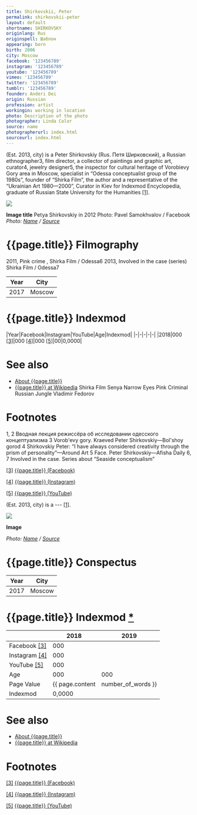```yaml
---
title: Shirkovskii, Peter
permalink: shirkovskii-peter
layout: default
shortname: SHIRKOVSKY
originlang: Rus
originspell: Шаблон
appearing: born
birth: 2006
city: Moscow
facebook: '123456789'
instagram: '123456789'
youtube: '123456789'
vimeo: '123456789'
twitter: '123456789'
tumblr: '123456789'
founder: Anderi Dei
origin: Russian
profession: artist
workingin: working in location
photo: Description of the photo
photographer: Linda Color
source: name
photographerurl: index.html
sourceurl: index.html
---
```


(Est. 2013, city) is a Peter Shirkovskiy (Rus. Петя Ширковский), a Russian ethnographer3, film director, a collector of paintings and graphic art, curator4, jewelry designer5, the inspector for cultural heritage of Vorobievy Gory area in Moscow, specialist in “Odessa conceptualist group of the 1980s”, founder of “Shirka Film”, the author and a representative of the “Ukrainian Art 1980—2000”, Curator in Kiev for Indexmod Encyclopedia, graduate of Russian State University for the Humanities <span id="a1">[\[1\]](#f1)</span>.

![](/encyclopedia/images/image-name.jpg)

**Image title**
Petya Shirkovskiy in 2012
Photo: Pavel Samokhvalov / Facebook
*Photo: [Name](index) / [Source](index)*

# {{page.title}} Filmography

 2011, Pink crime , Shirka Film / Odessa6
 2013, Involved in the case (series)  Shirka Film / Odessa7

|Year|City|
|-|-|
|2017|Moscow|

# {{page.title}} Indexmod

|Year|Facebook|Instagram|YouTube|Age|Indexmod|
|-|-|-|-|-|
|2018|000 <span id="a3">[\[3\]](#f3)</span>|000 <span id="a4">[\[4\]](#f4)</span>|000 <span id="a5">[\[5\]](#f5)</span>|00|0,0000|


# See also

+ [About {{page.title}}](index)
+ [{{page.title}} at Wikipedia](index)
Shirka Film
Senya Narrow Eyes
Pink Criminal
Russian Jungle
Vladimir Fedorov

# Footnotes

1, 2 Вводная лекция режиссёра об исследовании одесского концептуализма
3 Vorob'evy gory. Kraeved Peter Shirkovskiy—Bol'shoy gorod
4 Shirkovskiy Peter: “I have always considered creativity through the prism of personality”—Around Art
5 Face. Peter Shirkovskiy—Afisha Daily
6, 7 Involved in the case. Series about “Seaside conceptualism”

[[3]](#a3) <span id="f3"></span> [{{page.title}} (Facebook)](index)

[[4]](#a4) <span id="f4"></span> [{{page.title}} (Instagram)](index)

[[5]](#a5) <span id="f5"></span> [{{page.title}} (YouTube)](index)

(Est. 2013, city) is a --- <span id="a1">[\[1\]](#f1)</span>.

![](/encyclopedia/images/{{page.permalink}}.jpg)

**Image**

*Photo: [Name](index) / [Source](index)*

# {{page.title}} Conspectus

|Year|City|
|-|-|
|2017|Moscow|

# {{page.title}} Indexmod [*](indexmod)

||2018|2019|
|-|-|-|
|Facebook <span id="a3">[\[3\]](#f3)</span>|000||
|Instagram <span id="a4">[\[4\]](#f4)</span>|000||
|YouTube <span id="a5">[\[5\]](#f5)</span>|000||
|Age|000|000|
|Page Value|{{ page.content | number_of_words }}||
|Indexmod|0,0000||

# See also

+ [About {{page.title}}](index)
+ [{{page.title}} at Wikipedia](index)

# Footnotes

[[3]](#a3) <span id="f3"></span> [{{page.title}} (Facebook)](index)

[[4]](#a4) <span id="f4"></span> [{{page.title}} (Instagram)](index)

[[5]](#a5) <span id="f5"></span> [{{page.title}} (YouTube)](index)
